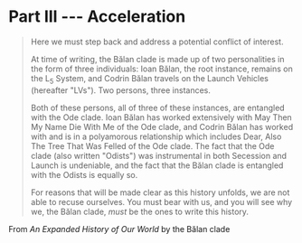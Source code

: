 # Part III --- Acceleration

> Here we must step back and address a potential conflict of interest.
>
> At time of writing, the Bălan clade is made up of two personalities in the form of three individuals: Ioan Bălan, the root instance, remains on the L<sub>5</sub> System, and Codrin Bălan travels on the Launch Vehicles (hereafter "LVs"). Two persons, three instances.
>
> Both of these persons, all of three of these instances, are entangled with the Ode clade. Ioan Bălan has worked extensively with May Then My Name Die With Me of the Ode clade, and Codrin Bălan has worked with and is in a polyamorous relationship which includes Dear, Also The Tree That Was Felled of the Ode clade. The fact that the Ode clade (also written "Odists") was instrumental in both Secession and Launch is undeniable, and the fact that the Bălan clade is entangled with the Odists is equally so.
>
> For reasons that will be made clear as this history unfolds, we are not able to recuse ourselves. You must bear with us, and you will see why we, the Bălan clade, *must* be the ones to write this history.

From *An Expanded History of Our World* by the Bălan clade
